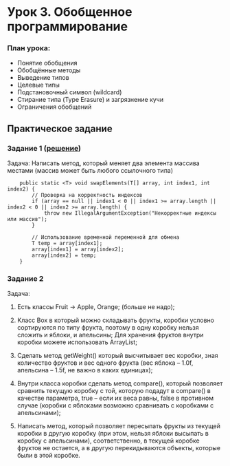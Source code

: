 
# Урок 3. Обобщенное программирование


### План урока:

- Понятие обобщения
- Обобщённые методы
- Выведение типов
- Целевые типы
- Подстановочный символ (wildcard)
- Стирание типа (Type Erasure) и загрязнение кучи
- Ограничения обобщений


## Практическое задание

### Задание 1 ([решение]())

Задача: Написать метод, который меняет два элемента массива местами (массив может быть любого ссылочного типа)

```
    public static <T> void swapElements(T[] array, int index1, int index2) {
        // Проверка на корректность индексов
        if (array == null || index1 < 0 || index1 >= array.length || index2 < 0 || index2 >= array.length) {
            throw new IllegalArgumentException("Некорректные индексы или массив");
        }

        // Использование временной переменной для обмена
        T temp = array[index1];
        array[index1] = array[index2];
        array[index2] = temp;
    }
```


### Задание 2   
[]()

Задача:

1) Есть классы Fruit -> Apple, Orange; (больше не надо);

2) Класс Box в который можно складывать фрукты, коробки условно сортируются по
типу фрукта, поэтому в одну коробку нельзя сложить и яблоки, и апельсины; Для
хранения фруктов внутри коробки можете использовать ArrayList;

3) Сделать метод getWeight() который высчитывает вес коробки, зная количество
фруктов и вес одного фрукта (вес яблока – 1.0f, апельсина – 1.5f, не важно в каких
единицах);

4) Внутри класса коробки сделать метод compare(), который позволяет сравнить
текущую коробку с той, которую подадут в compare() в качестве параметра, true –
если их веса равны, false в противном случае (коробки с яблоками возможно
сравнивать с коробками с апельсинами);

5) Написать метод, который позволяет пересыпать фрукты из текущей коробки в
другую коробку (при этом, нельзя яблоки высыпать в коробку с апельсинами),
соответственно, в текущей коробке фруктов не остается, а в другую перекидываются объекты, которые были в этой коробке.